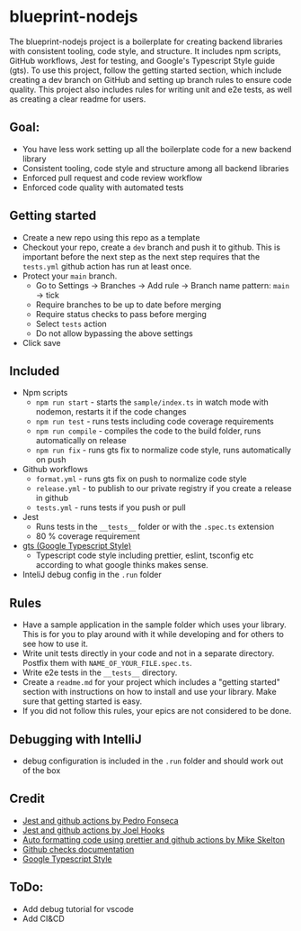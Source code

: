 # blueprint-nodejs
The blueprint-nodejs project is a boilerplate for creating backend libraries with consistent tooling, code style, and structure. It includes npm scripts, GitHub workflows, Jest for testing, and Google's Typescript Style guide (gts). To use this project, follow the getting started section, which include creating a dev branch on GitHub and setting up branch rules to ensure code quality. This project also includes rules for writing unit and e2e tests, as well as creating a clear readme for users.

## Goal:
- You have less work setting up all the boilerplate code for a new backend library
- Consistent tooling, code style and structure among all backend libraries
- Enforced pull request and code review workflow
- Enforced code quality with automated tests

## Getting started
- Create a new repo using this repo as a template
- Checkout your repo, create a `dev` branch and push it to github. This is important before the next step as the next step requires that the `tests.yml` github action has run at least once.
- Protect your `main` branch. 
  - Go to Settings -> Branches -> Add rule -> Branch name pattern: `main` -> tick
  - Require branches to be up to date before merging
  - Require status checks to pass before merging
  - Select `tests` action
  - Do not allow bypassing the above settings
- Click save

## Included
- Npm scripts
  - `npm run start` - starts the `sample/index.ts` in watch mode with nodemon, restarts it if the code changes
  - `npm run test` - runs tests including code coverage requirements
  - `npm run compile` - compiles the code to the build folder, runs automatically on release
  - `npm run fix` - runs gts fix to normalize code style, runs automatically on push
- Github workflows
  - `format.yml` - runs gts fix on push to normalize code style
  - `release.yml` - to publish to our private registry if you create a release in github
  - `tests.yml` - runs tests if you push or pull
- Jest
  - Runs tests in the `__tests__` folder or with the `.spec.ts` extension
  - 80 % coverage requirement
- [gts (Google Typescript Style)](https://github.com/google/gts)
  - Typescript code style including prettier, eslint, tsconfig etc according to what google thinks makes sense.
- InteliJ debug config in the `.run` folder

## Rules
- Have a sample application in the sample folder which uses your library. This is for you to play around with it while developing and for others to see how to use it.
- Write unit tests directly in your code and not in a separate directory. Postfix them with `NAME_OF_YOUR_FILE.spec.ts`.
- Write e2e tests in the `__tests__` directory.
- Create a `readme.md` for your project which includes a "getting started" section with instructions on how to install and use your library. Make sure that getting started is easy.
- If you did not follow this rules, your epics are not considered to be done.

## Debugging with IntelliJ
- debug configuration is included in the `.run` folder and should work out of the box

## Credit

- [Jest and github actions by Pedro Fonseca](https://medium.com/swlh/jest-and-github-actions-eaf3eaf2427d)
- [Jest and github actions by Joel Hooks](https://joelhooks.com/jest-and-github-actions/)
- [Auto formatting code using prettier and github actions by Mike Skelton](https://mskelton.medium.com/auto-formatting-code-using-prettier-and-github-actions-ed458f58b7df)
- [Github checks documentation](https://docs.github.com/en/rest/checks?apiVersion=2022-11-28)
- [Google Typescript Style](https://google.github.io/styleguide/tsguide.html)

## ToDo:
- Add debug tutorial for vscode
- Add CI&CD 
